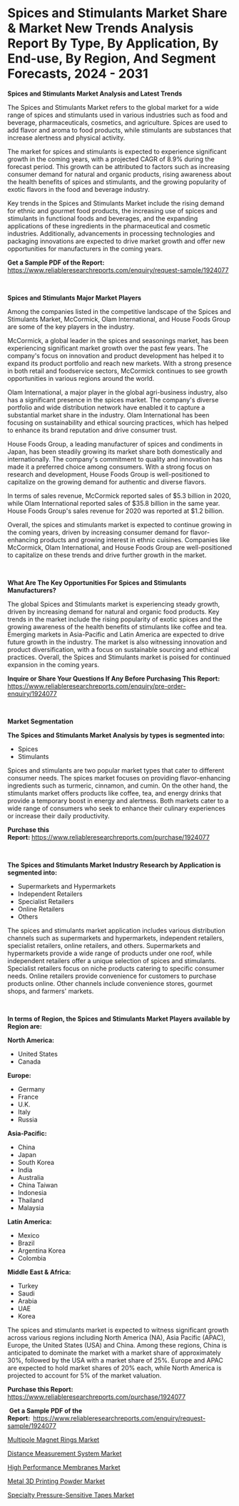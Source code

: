 <p><h1>Spices and Stimulants Market Share & Market New Trends Analysis Report By Type, By Application, By End-use, By Region, And Segment Forecasts, 2024 - 2031</h1></p><p><strong>Spices and Stimulants Market Analysis and Latest Trends</strong></p>
<p><p>The Spices and Stimulants Market refers to the global market for a wide range of spices and stimulants used in various industries such as food and beverage, pharmaceuticals, cosmetics, and agriculture. Spices are used to add flavor and aroma to food products, while stimulants are substances that increase alertness and physical activity.</p><p>The market for spices and stimulants is expected to experience significant growth in the coming years, with a projected CAGR of 8.9% during the forecast period. This growth can be attributed to factors such as increasing consumer demand for natural and organic products, rising awareness about the health benefits of spices and stimulants, and the growing popularity of exotic flavors in the food and beverage industry.</p><p>Key trends in the Spices and Stimulants Market include the rising demand for ethnic and gourmet food products, the increasing use of spices and stimulants in functional foods and beverages, and the expanding applications of these ingredients in the pharmaceutical and cosmetic industries. Additionally, advancements in processing technologies and packaging innovations are expected to drive market growth and offer new opportunities for manufacturers in the coming years.</p></p>
<p><strong>Get a Sample PDF of the Report:&nbsp;</strong> <a href="https://www.reliableresearchreports.com/enquiry/request-sample/1924077">https://www.reliableresearchreports.com/enquiry/request-sample/1924077</a></p>
<p>&nbsp;</p>
<p><strong>Spices and Stimulants Major Market Players</strong></p>
<p><p>Among the companies listed in the competitive landscape of the Spices and Stimulants Market, McCormick, Olam International, and House Foods Group are some of the key players in the industry.</p><p>McCormick, a global leader in the spices and seasonings market, has been experiencing significant market growth over the past few years. The company's focus on innovation and product development has helped it to expand its product portfolio and reach new markets. With a strong presence in both retail and foodservice sectors, McCormick continues to see growth opportunities in various regions around the world.</p><p>Olam International, a major player in the global agri-business industry, also has a significant presence in the spices market. The company's diverse portfolio and wide distribution network have enabled it to capture a substantial market share in the industry. Olam International has been focusing on sustainability and ethical sourcing practices, which has helped to enhance its brand reputation and drive consumer trust.</p><p>House Foods Group, a leading manufacturer of spices and condiments in Japan, has been steadily growing its market share both domestically and internationally. The company's commitment to quality and innovation has made it a preferred choice among consumers. With a strong focus on research and development, House Foods Group is well-positioned to capitalize on the growing demand for authentic and diverse flavors.</p><p>In terms of sales revenue, McCormick reported sales of $5.3 billion in 2020, while Olam International reported sales of $35.8 billion in the same year. House Foods Group's sales revenue for 2020 was reported at $1.2 billion.</p><p>Overall, the spices and stimulants market is expected to continue growing in the coming years, driven by increasing consumer demand for flavor-enhancing products and growing interest in ethnic cuisines. Companies like McCormick, Olam International, and House Foods Group are well-positioned to capitalize on these trends and drive further growth in the market.</p></p>
<p>&nbsp;</p>
<p><strong>What Are The Key Opportunities For Spices and Stimulants Manufacturers?</strong></p>
<p><p>The global Spices and Stimulants market is experiencing steady growth, driven by increasing demand for natural and organic food products. Key trends in the market include the rising popularity of exotic spices and the growing awareness of the health benefits of stimulants like coffee and tea. Emerging markets in Asia-Pacific and Latin America are expected to drive future growth in the industry. The market is also witnessing innovation and product diversification, with a focus on sustainable sourcing and ethical practices. Overall, the Spices and Stimulants market is poised for continued expansion in the coming years.</p></p>
<p><strong>Inquire or Share Your Questions If Any Before Purchasing This Report:</strong> <a href="https://www.reliableresearchreports.com/enquiry/pre-order-enquiry/1924077">https://www.reliableresearchreports.com/enquiry/pre-order-enquiry/1924077</a></p>
<p>&nbsp;</p>
<p><strong>Market Segmentation</strong></p>
<p><strong>The Spices and Stimulants Market Analysis by types is segmented into:</strong></p>
<p><ul><li>Spices</li><li>Stimulants</li></ul></p>
<p><p>Spices and stimulants are two popular market types that cater to different consumer needs. The spices market focuses on providing flavor-enhancing ingredients such as turmeric, cinnamon, and cumin. On the other hand, the stimulants market offers products like coffee, tea, and energy drinks that provide a temporary boost in energy and alertness. Both markets cater to a wide range of consumers who seek to enhance their culinary experiences or increase their daily productivity.</p></p>
<p><strong>Purchase this Report:&nbsp;</strong><a href="https://www.reliableresearchreports.com/purchase/1924077">https://www.reliableresearchreports.com/purchase/1924077</a></p>
<p>&nbsp;</p>
<p><strong>The Spices and Stimulants Market Industry Research by Application is segmented into:</strong></p>
<p><ul><li>Supermarkets and Hypermarkets</li><li>Independent Retailers</li><li>Specialist Retailers</li><li>Online Retailers</li><li>Others</li></ul></p>
<p><p>The spices and stimulants market application includes various distribution channels such as supermarkets and hypermarkets, independent retailers, specialist retailers, online retailers, and others. Supermarkets and hypermarkets provide a wide range of products under one roof, while independent retailers offer a unique selection of spices and stimulants. Specialist retailers focus on niche products catering to specific consumer needs. Online retailers provide convenience for customers to purchase products online. Other channels include convenience stores, gourmet shops, and farmers' markets.</p></p>
<p>&nbsp;</p>
<p><strong>In terms of Region, the Spices and Stimulants Market Players available by Region are:</strong></p>
<p>
    <p> <strong> North America: </strong>
        <ul>
            <li>United States</li>
            <li>Canada</li>
        </ul>
        </p> 
    <p> <strong> Europe: </strong>
        <ul>
            <li>Germany</li>
            <li>France</li>
            <li>U.K.</li>
            <li>Italy</li>
            <li>Russia</li>
        </ul>
        </p> 
    <p> <strong> Asia-Pacific: </strong>
        <ul>
            <li>China</li>
            <li>Japan</li>
            <li>South Korea</li>
            <li>India</li>
            <li>Australia</li>
            <li>China Taiwan</li>
            <li>Indonesia</li>
            <li>Thailand</li>
            <li>Malaysia</li>
        </ul>
        </p> 
    <p> <strong> Latin America: </strong>
        <ul>
            <li>Mexico</li>
            <li>Brazil</li>
            <li>Argentina Korea</li>
            <li>Colombia</li>
        </ul>
        </p> 
    <p> <strong> Middle East & Africa: </strong>
        <ul>
            <li>Turkey</li>
            <li>Saudi</li>
            <li>Arabia</li>
            <li>UAE</li>
            <li>Korea</li>
        </ul>
    </p>
    </p>
<p><p>The spices and stimulants market is expected to witness significant growth across various regions including North America (NA), Asia Pacific (APAC), Europe, the United States (USA) and China. Among these regions, China is anticipated to dominate the market with a market share of approximately 30%, followed by the USA with a market share of 25%. Europe and APAC are expected to hold market shares of 20% each, while North America is projected to account for 5% of the market valuation.</p></p>
<p><strong>Purchase this Report: </strong><a href="https://www.reliableresearchreports.com/purchase/1924077">https://www.reliableresearchreports.com/purchase/1924077</a></p>
<p>&nbsp;<strong>Get a Sample PDF of the Report:&nbsp;&nbsp;</strong><a href="https://www.reliableresearchreports.com/enquiry/request-sample/1924077">https://www.reliableresearchreports.com/enquiry/request-sample/1924077</a></p>
<p><strong></strong></p>
<p><p><a href="https://picayune-night-cbd.notion.site/Multipole-Magnet-Rings-Market-Furnish-Information-about-Market-Size-Market-Share-Market-Dynamics--dfaf245215a44bb49306e9be196f1ef8">Multipole Magnet Rings Market</a></p><p><a href="https://view.publitas.com/reportprime-1/distance-measurement-system-market-research-report-forecasted-for-period-from-2024-2031-by-market-type-market-application-and-region/">Distance Measurement System Market</a></p><p><a href="https://github.com/angelajermaine/Market-Research-Report-List-2/blob/main/high-performance-membranes-market.md">High Performance Membranes Market</a></p><p><a href="https://view.publitas.com/reportprime-1/metal-3d-printing-powder-market-size-growing-and-forecasted-for-period-from-2024-2031-and-provides-complete-market-analysis-of-this-market/">Metal 3D Printing Powder Market</a></p><p><a href="https://github.com/beatblasta/Market-Research-Report-List-2/blob/main/specialty-pressure-sensitive-tapes-market.md">Specialty Pressure-Sensitive Tapes Market</a></p></p>